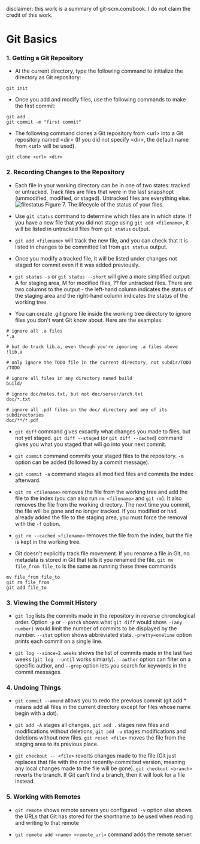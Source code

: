 disclaimer: this work is a summary of git-scm.com/book. I do not claim the credit of this work.
# Git Basics

### 1. Getting a Git Repository
* At the current directory, type the following command to initialize the directory as Git repository:
```
git init
```

* Once you add and modify files, use the following commands to make the first commit:
```
git add .
git commit -m "first commit"
```

* The following command clones a Git repository from \<url\> into a Git repository named \<dir\> (If you did not specify \<dir\>, the default name from \<url\> will be used).
```
git clone <url> <dir>
```

### 2. Recording Changes to the Repository
* Each file in your working directory can be in one of two states: tracked or untracked. Track files are files that were in the last snapshopt (ummodified, modified, or staged). Untracked files are everything else.
![filestatus](https://git-scm.com/book/en/v2/images/lifecycle.png) Figure 7. The lifecycle of the status of your files.
 
* Use `git status` command to determine which files are in which state. If you have a new file that you did not stage using `git add <filename>`, it will be listed in untracked files from `git status` output.

* `git add <filename>` will track the new file, and you can check that it is listed in changes to be committed list from `git status` output. 

* Once you modify a tracked file, it will be listed under changes not staged for commit even if it was added previously. 

* `git status -s` or `git status --short` will give a more simplified output: A for staging area, M for modified files, ?? for untracked files. There are two columns to the output - the left-hand column indicates the status of the staging area and the right-hand column indicates the status of the working tree.

* You can create .gitignore file inside the working tree directory to ignore files you don't want Git know about. Here are the examples:
```
# ignore all .a files
*.a

# but do track lib.a, even though you're ignoring .a files above
!lib.a

# only ignore the TODO file in the current directory, not subdir/TODO
/TODO

# ignore all files in any directory named build
build/

# ignore doc/notes.txt, but not doc/server/arch.txt
doc/*.txt

# ignore all .pdf files in the doc/ directory and any of its subdirectories
doc/**/*.pdf
```
* `git diff` command  gives excactly what changes you made to files, but not yet staged. `git diff --staged` (or `git diff --cached`) command gives you what you staged that will go into your next commit. 

* `git commit` command commits your staged files to the repository. `-m` option can be added (followed by a commit message). 

* `git commit -a` command stages all modified files and commits the index afterward. 

* `git rm <filename>` removes the file from the working tree and add the file to the index (you can also run `rm <filename>` and `git rm`). It also removes the file from the working directory. The next time you commit, the file will be gone and no longer tracked. If you modified or had already added the file to the staging area, you must force the removal with the `-f` option.

* `git rm --cached <filename>` removes the file from the index, but the file is kept in the working tree.

* Git doesn't explicitly track file movement. If you rename a file in Git, no metadata is stored in Git that tells it you renamed the file. `git mv file_from file_to` is the same as running these three commands
```
mv file_from file_to
git rm file_from
git add file_to
```

### 3. Viewing the Commit History
* `git log` lists the commits made in the repository in reverse chronological order. Option `-p` or `--patch` shows what `git diff` would show. `-(any number)` would limit the number of commits to be displayed by the number. `--stat` option shows abbreviated stats. `-pretty=oneline` option prints each commit on a single line.

* `git log --since=2.weeks` shows the list of commits made in the last two weeks (`git log --until` works simiarly). `--author` option can filter on a specific author, and `--grep` option lets you search for keywords in the commit messages. 

### 4. Undoing Things
* `git commit --amend` allows you to redo the previous commit (git add * means add all files in the current directory except for files whose name begin with a dot).

* `git add -A` stages all changes, `git add .` stages new files and modifications without deletions, `git add -u` stages modifications and deletions without new files. `git reset <file>` moves the file from the staging area to its previous place.

* `git checkout -- <file>` reverts changes made to the file (Git just replaces that file with the most recently-committed version, meaning any local changes made to the file will be gone). `git checkout <branch>` reverts the branch. If Git can't find a branch, then it will look for a file instead.      

### 5. Working with Remotes
* `git remote` shows remote servers you configured. `-v` option also shows the URLs that Git has stored for the shortname to be used when reading and writing to that remote

* `git remote add <name> <remote_url>` command adds the remote server. 
